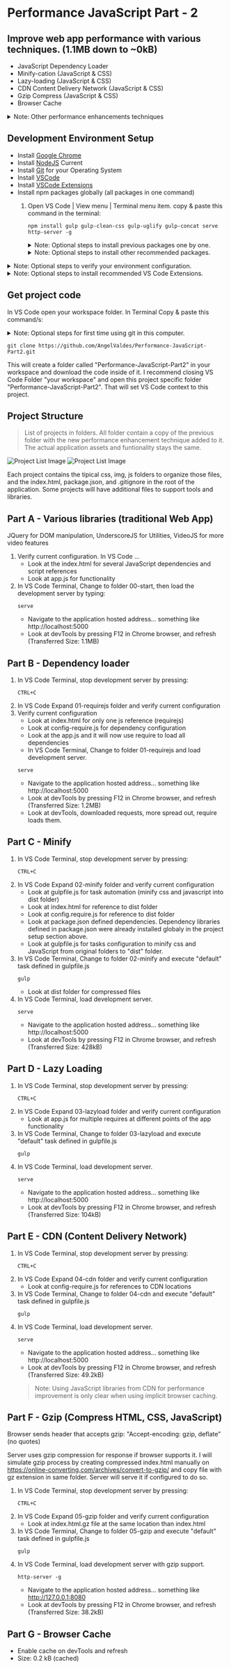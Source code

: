 # Performance JavaScript Part - 2
## Improve web app performance with various techniques. (1.1MB down to ~0kB)
- JavaScript Dependency Loader
- Minify-cation (JavaScript & CSS)
- Lazy-loading (JavaScript & CSS)
- CDN Content Delivery Network (JavaScript & CSS)
- Gzip Compress (JavaScript & CSS)
- Browser Cache
<details>
<summary>Note: Other performance enhancements techniques </summary>

> Not demonstrated in this exercise.
- Bundling (JavaScript & CSS)
- HTTP2
- Service workers
- Offline support
- JavaScript best practices
- Server rendering.
</details>

## Development Environment Setup
- Install [Google Chrome](https://www.google.com/chrome/)
- Install [NodeJS](https://nodejs.org/en/) Current
- Install [Git](https://git-scm.com/downloads) for your Operating System
- Install [VSCode](https://code.visualstudio.com/)
- Install [VSCode Extensions](https://marketplace.visualstudio.com)
- Install npm packages globally (all packages in one command)
    1. Open VS Code | View menu | Terminal menu item. copy & paste this command in the terminal:
        ```
        npm install gulp gulp-clean-css gulp-uglify gulp-concat serve http-server -g
        ```
        <details>
        <summary>Note: Optional steps to install previous packages one by one.</summary>

        >  you could install one by one each of the previous listed packages by running these commands:
        ```JavaScript
        //to use gulp automation tool
        npm install gulp -g
        //to minify CSS
        npm install gulp-clean-css -g
        //to minify JavaScript
        npm install gulp-uglify -g
        //to bundle CSS or JavaScript
        npm install gulp-concat -g
        //development web server with live updates
        npm install serve -g
        //development web server with gzip support
        npm install http-server -g
        ```
        </details>
        <details>
        <summary>Note: Optional steps to install other recommended packages.</summary>

        >  you could install other recommended package by running these commands:
        ```JavaScript
        //to use TypeScript programming language
        npm install typescript -g
        //to use Angular Command Line Interface (Code Generation)
        npm install @angular/cli -g
        ```
        </details>
<details>
<summary>Note: Optional steps to verify your environment configuration.</summary>

> Verify your environment configuration by typing thesecommands in your terminal
```JavaScript
//verify NodeJS is install and ready
node -v
//verify npm is install and ready
npm -v
//verify git is install and ready
git --version
```
</details>
<details>
<summary>Note: Optional steps to install recommended VS Code Extensions.</summary>

> Recommended VS Code extensions for Angular, .Net Core, and Azure support:
1. Open VS Code | Extensions (left button bar) search for and install:
2.  [Angular Essentials](https://marketplace.visualstudio.com/items?itemName=johnpapa.angular-essentials) pack by John Papa
3. [Auto Close Tag](https://marketplace.visualstudio.com/items?itemName=formulahendry.auto-close-tag) by Jun Han
4. [Auto Rename Tag](https://marketplace.visualstudio.com/items?itemName=formulahendry.auto-rename-tag)
5. [Azure Tools](https://marketplace.visualstudio.com/items?itemName=ms-vscode.vscode-node-azure-pack)
6. [Beautify](https://marketplace.visualstudio.com/items?itemName=HookyQR.beautify)
7. [Bracket Pair Colorizer 2](https://marketplace.visualstudio.com/items?itemName=CoenraadS.bracket-pair-colorizer-2)
8. [VS Live Share Extension Pack](https://marketplace.visualstudio.com/items?itemName=MS-vsliveshare.vsliveshare-pack)
9. [.NET Core Extension Pack](https://marketplace.visualstudio.com/items?itemName=doggy8088.netcore-extension-pack)
</details>

## Get project code
In VS Code open your workspace folder. In Terminal Copy & paste this command/s:

<details>
<summary>Note: Optional steps for first time using git in this computer.</summary>

> You only need to set your global settings once.
```JavaScript
//Only first time git users, configure your global settings
-git config --global user.email "youremail@domain.ext"
-git config --global user.name "First Last"
```
</details>

```
git clone https://github.com/AngelValdes/Performance-JavaScript-Part2.git
```
This will create a folder called "Performance-JavaScript-Part2" in your workspace and download the code inside of it. I recommend closing VS Code Folder "your workspace" and open this project specific folder "Performance-JavaScript-Part2". That will set VS Code context to this project.

## Project Structure
> List of projects in folders. All folder contain a copy of the previous folder with the new performance enhancement technique added to it. The actual application assets and funtionality stays the same.

![Project List Image](ProjectList3.png)
![Project List Image](ProjectContent1.png)

Each project contains the tipical css, img, js folders to organize those files, and the index.html, package.json, and .gitignore in the root of the application. Some projects will have additional files to support tools and libraries.

## Part A - Various libraries (traditional Web App)
JQuery for DOM manipulation, UnderscoreJS for Utilities, VideoJS for more video features
1. Verify current configuration. In VS Code ...
    - Look at the index.html for several JavaScript dependencies and script references
    - Look at app.js for functionality
2. In VS Code Terminal, Change to folder 00-start, then load the development server by typing:
    ```
    serve
    ```
    - Navigate to the application hosted address... something like http://localhost:5000
    - Look at devTools by pressing F12 in Chrome browser, and refresh (Transferred Size: 1.1MB)
## Part B - Dependency loader
1. In VS Code Terminal, stop development server by pressing:
    ```
    CTRL+C
    ```
2. In VS Code Expand 01-requirejs folder and verify current configuration
3. Verify current configuration
    - Look at index.html for only one js reference (requirejs)
    - Look at config-require.js for dependency configuration
    - Look at the app.js and it will now use require to load all dependencies
    - In VS Code Terminal, Change to folder 01-requirejs and load development server.
    ```
    serve
    ```
    - Navigate to the application hosted address... something like http://localhost:5000
    - Look at devTools by pressing F12 in Chrome browser, and refresh (Transferred Size: 1.2MB)
    - Look at devTools, downloaded requests, more spread out, require loads them.

## Part C - Minify
1. In VS Code Terminal, stop development server by pressing:
    ```
    CTRL+C
    ```
2. In VS Code Expand 02-minify folder and verify current configuration
    - Look at gulpfile.js for task automation (minify css and javascript into dist folder)
    - Look at index.html for reference to dist folder
    - Look at config.require.js for reference to dist folder
    - Look at package.json defined dependencies. Dependency libraries defined in package.json were already installed globaly in the project setup section above.
    - Look at gulpfile.js for tasks configuration to minify css and JavaScript from original folders to "dist" folder.
3. In VS Code Terminal, Change to folder 02-minify and execute "default" task defined in gulpfile.js
    ```
    gulp
    ```
    - Look at dist folder for compressed files
4. In VS Code Terminal, load development server.
    ```
    serve
    ```
     - Navigate to the application hosted address... something like http://localhost:5000
    - Look at devTools by pressing F12 in Chrome browser, and refresh (Transferred Size: 428kB)

## Part D - Lazy Loading
1. In VS Code Terminal, stop development server by pressing:
    ```
    CTRL+C
    ```
2. In VS Code Expand 03-lazyload folder and verify current configuration
    - Look at app.js for multiple requires at different points of the app functionality
 3. In VS Code Terminal, Change to folder 03-lazyload and execute "default" task defined in gulpfile.js
    ```
    gulp
    ```
4. In VS Code Terminal, load development server.
    ```
    serve
    ```
     - Navigate to the application hosted address... something like http://localhost:5000
    - Look at devTools by pressing F12 in Chrome browser, and refresh (Transferred Size: 104kB)

## Part E - CDN (Content Delivery Network)
1. In VS Code Terminal, stop development server by pressing:
    ```
    CTRL+C
    ```
2. In VS Code Expand 04-cdn folder and verify current configuration
    - Look at config-require.js for references to CDN locations
3. In VS Code Terminal, Change to folder 04-cdn and execute "default" task defined in gulpfile.js
    ```
    gulp
    ```
4. In VS Code Terminal, load development server.
    ```
    serve
    ```
     - Navigate to the application hosted address... something like http://localhost:5000
    - Look at devTools by pressing F12 in Chrome browser, and refresh (Transferred Size: 49.2kB)
    > Note: Using JavaScript libraries from CDN for performance improvement is only clear when using implicit browser caching.

## Part F - Gzip (Compress HTML, CSS, JavaScript)
Browser sends header that accepts gzip: "Accept-encoding: gzip, deflate” (no quotes)

Server uses gzip compression for response if browser supports it. I will simulate gzip process by creating compressed index.html manually on https://online-converting.com/archives/convert-to-gzip/ and copy file with gz extension in same folder. Server will serve it if configured to do so.
1. In VS Code Terminal, stop development server by pressing:
    ```
    CTRL+C
    ```
2. In VS Code Expand 05-gzip folder and verify current configuration
    - Look at index.html.gz file at the same location than index.html
3. In VS Code Terminal, Change to folder 05-gzip and execute "default" task defined in gulpfile.js
    ```
    gulp
    ```
4. In VS Code Terminal, load development server with gzip support.
    ```
    http-server -g
    ```
     - Navigate to the application hosted address... something like http://127.0.0.1:8080
    - Look at devTools by pressing F12 in Chrome browser, and refresh (Transferred Size: 38.2kB)

## Part G - Browser Cache
* Enable cache on devTools and refresh
* Size: 0.2 kB (cached)
